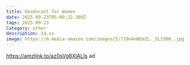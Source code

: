 ```yaml
---
title: Deodorant for Women
date: 2025-09-23T05:00:22.360Z
tags: 2025-09-23
Category: other
description: 14.xx
image: https://m.media-amazon.com/images/I/719o4nNEmZL._SL1500_.jpg
---
```

https://amzlink.to/az0sVg8XlALIs ad